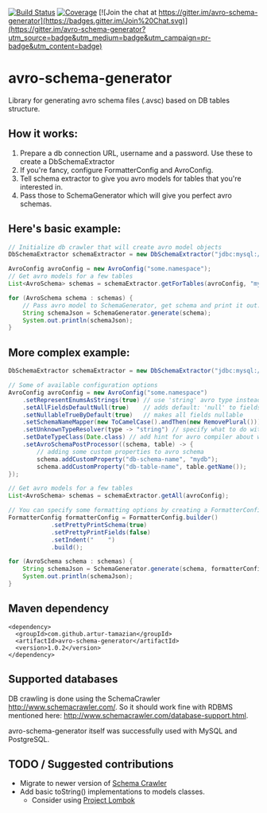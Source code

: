 [![Build Status](https://travis-ci.org/artur-tamazian/avro-schema-generator.svg?branch=master)](https://travis-ci.org/artur-tamazian/avro-schema-generator)
[![Coverage](https://codecov.io/gh/artur-tamazian/avro-schema-generator/branch/master/graph/badge.svg)](https://codecov.io/gh/artur-tamazian/avro-schema-generator)
[![Join the chat at https://gitter.im/avro-schema-generator](https://badges.gitter.im/Join%20Chat.svg)](https://gitter.im/avro-schema-generator?utm_source=badge&utm_medium=badge&utm_campaign=pr-badge&utm_content=badge)

# avro-schema-generator
Library for generating avro schema files (.avsc) based on DB tables structure.

## How it works:

1. Prepare a db connection URL, username and a password. Use these to create a DbSchemaExtractor
2. If you're fancy, configure FormatterConfig and AvroConfig.
3. Tell schema extractor to give you avro models for tables that you're interested in.
4. Pass those to SchemaGenerator which will give you perfect avro schemas.

## Here's basic example:

```java
// Initialize db crawler that will create avro model objects
DbSchemaExtractor schemaExtractor = new DbSchemaExtractor("jdbc:mysql://localhost:3306", "root", "pass");

AvroConfig avroConfig = new AvroConfig("some.namespace");
// Get avro models for a few tables
List<AvroSchema> schemas = schemaExtractor.getForTables(avroConfig, "mydb", "users", "payments");

for (AvroSchema schema : schemas) {
    // Pass avro model to SchemaGenerator, get schema and print it out.
    String schemaJson = SchemaGenerator.generate(schema);
    System.out.println(schemaJson);
}
```

## More complex example:

```java
DbSchemaExtractor schemaExtractor = new DbSchemaExtractor("jdbc:mysql://localhost:3306", "root", "pass");

// Some of available configuration options
AvroConfig avroConfig = new AvroConfig("some.namespace")
    .setRepresentEnumsAsStrings(true) // use 'string' avro type instead of 'enum' for enums
    .setAllFieldsDefaultNull(true)    // adds default: 'null' to fields definition
    .setNullableTrueByDefault(true)   // makes all fields nullable
    .setSchemaNameMapper(new ToCamelCase().andThen(new RemovePlural())) // specify table name transformation to be used for schema name
    .setUnknownTypeResolver(type -> "string") // specify what to do with custom and unsupported db types
    .setDateTypeClass(Date.class) // add hint for avro compiler about which class to use for dates
    .setAvroSchemaPostProcessor((schema, table) -> {
        // adding some custom properties to avro schema
        schema.addCustomProperty("db-schema-name", "mydb");
        schema.addCustomProperty("db-table-name", table.getName());
});

// Get avro models for a few tables
List<AvroSchema> schemas = schemaExtractor.getAll(avroConfig);

// You can specify some formatting options by creating a FormatterConfig and passing it to SchemaGenerator.
FormatterConfig formatterConfig = FormatterConfig.builder()
            .setPrettyPrintSchema(true)
            .setPrettyPrintFields(false)
            .setIndent("    ")
            .build();

for (AvroSchema schema : schemas) {
    String schemaJson = SchemaGenerator.generate(schema, formatterConfig);
    System.out.println(schemaJson);
}
```

## Maven dependency

```
<dependency>
  <groupId>com.github.artur-tamazian</groupId>
  <artifactId>avro-schema-generator</artifactId>
  <version>1.0.2</version>
</dependency>
```

## Supported databases

DB crawling is done using the SchemaCrawler http://www.schemacrawler.com/. So it should work fine with RDBMS mentioned here: http://www.schemacrawler.com/database-support.html.

avro-schema-generator itself was successfully used with MySQL and PostgreSQL.

## TODO / Suggested contributions

- Migrate to newer version of [Schema Crawler](https://github.com/schemacrawler/SchemaCrawler)
- Add basic toString() implementations to models classes.
  - Consider using [Project Lombok](https://projectlombok.org/features/Data)
